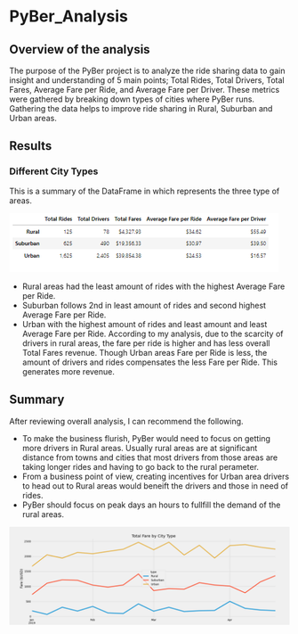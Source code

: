 # PyBer_Analysis

## Overview of the analysis
The purpose of the PyBer project is to analyze the ride sharing data to gain insight and understanding of 5 main points; Total Rides, Total Drivers, Total Fares, 
Average Fare per Ride, and Average Fare per Driver. These metrics were gathered by breaking down types of cities where PyBer runs. Gathering the data helps to improve ride sharing in Rural, Suburban and Urban areas.

## Results

### Different City Types
This is a summary of the DataFrame in which represents the three type of areas.

![](analysis/Summary.png)
* Rural areas had the least amount of rides with the highest Average Fare per Ride.
* Suburban follows 2nd in least amount of rides and second highest Average Fare per Ride.
* Urban with the highest amount of rides and least amount and least Average Fare per Ride.
According to my analysis, due to the scarcity of drivers in rural areas, the fare per ride is higher and has less overall Total Fares revenue. Though Urban areas Fare per Ride is less, the amount of drivers and rides compensates the less Fare per Ride. This generates more revenue.

## Summary

After reviewing overall analysis, I can recommend the following.
- To make the business flurish, PyBer would need to focus on getting more drivers in Rural areas. Usually rural areas are at significant distance from towns and cities that most drivers from those areas are taking longer rides and having to go back to the rural perameter.
- From a business point of view, creating incentives for Urban area drivers to head out to Rural areas would beneift the drivers and those in need of rides.
- PyBer should focus on peak days an hours to fullfill the demand of the rural areas.

![](analysis/Pyber_fare_summary.png)
